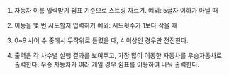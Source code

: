 1. 자동차 이름 입력받기
   쉼표 기준으로 스트링 자르기.
   예외: 5글자 이하가 아닐 때

2. 이동을 몇 번 시도할지 입력하기
   예외: 시도횟수가 1보다 작을 때

3. 0~9 사이 수 중에서 무작위로 돌렸을 때, 4 이상인 경우만 전진한다.

4. 출력은 각 차수별 실행 결과를 보여주고, 가장 많이 이동한 자동차를 우승자동차로 출력한다.
   우승 자동차가 여러 개일 경우 쉼표를 이용하여 나눠 출력한다.
